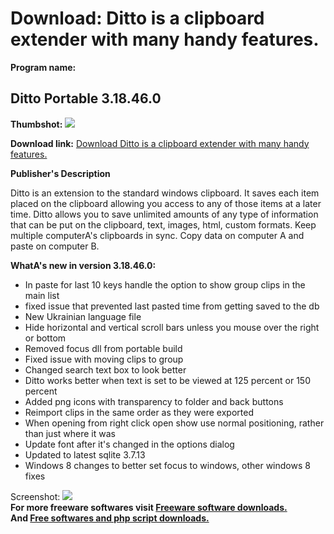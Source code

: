 # Download: Ditto is a clipboard extender with many handy features.

**Program name:**

## Ditto Portable 3.18.46.0

  
**Thumbshot:** ![](http://www.freewarefiles.com/screenshot/Ditto_pic_md.gif)   
  
**Download link:** [Download Ditto is a clipboard extender with many handy features.](http://freesoftwares.boysofts.com/Ditto_program_10149.html)  
  


**Publisher's Description**  
  


Ditto is an extension to the standard windows clipboard. It saves each item placed on the clipboard allowing you access to any of those items at a later time. Ditto allows you to save unlimited amounts of any type of information that can be put on the clipboard, text, images, html, custom formats. Keep multiple computerA's clipboards in sync. Copy data on computer A and paste on computer B. 

**WhatA's new in version 3.18.46.0:**

  * In paste for last 10 keys handle the option to show group clips in the main list 
  * fixed issue that prevented last pasted time from getting saved to the db 
  * New Ukrainian language file 
  * Hide horizontal and vertical scroll bars unless you mouse over the right or bottom 
  * Removed focus dll from portable build 
  * Fixed issue with moving clips to group 
  * Changed search text box to look better 
  * Ditto works better when text is set to be viewed at 125 percent or 150 percent 
  * Added png icons with transparency to folder and back buttons 
  * Reimport clips in the same order as they were exported 
  * When opening from right click open show use normal positioning, rather than just where it was 
  * Update font after it's changed in the options dialog 
  * Updated to latest sqlite 3.7.13 
  * Windows 8 changes to better set focus to windows, other windows 8 fixes 

  
  
Screenshot: ![](http://www.freewarefiles.com/screenshot/Ditto_pic.gif)   
**For more freeware softwares visit [Freeware software downloads.](http://freesoftwares.boysofts.com/)**   
**And [Free softwares and php script downloads.](http://www.boysofts.com/)**

